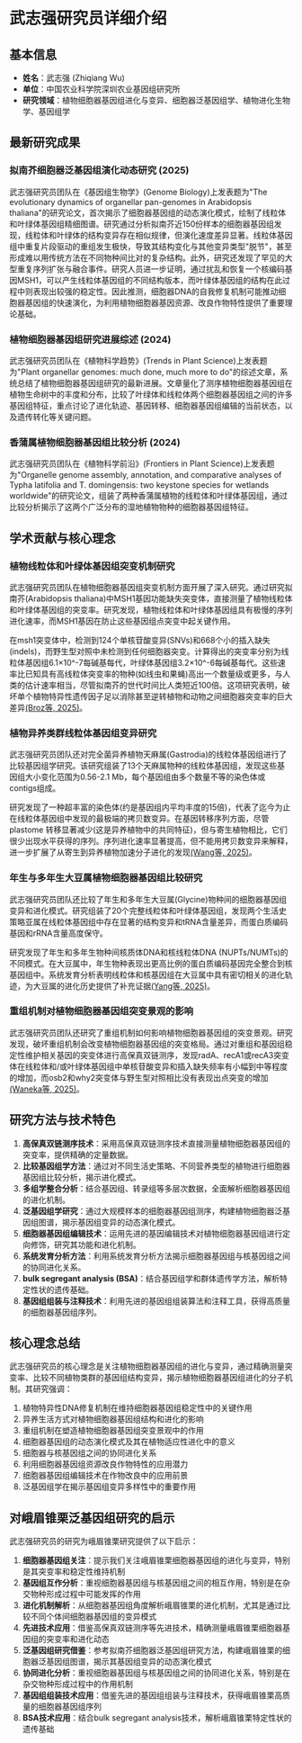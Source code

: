 # 武志强研究员详细介绍

## 基本信息
- **姓名**：武志强 (Zhiqiang Wu)
- **单位**：中国农业科学院深圳农业基因组研究所
- **研究领域**：植物细胞器基因组进化与变异、细胞器泛基因组学、植物进化生物学、基因组学

## 最新研究成果

### 拟南芥细胞器泛基因组演化动态研究 (2025)
武志强研究员团队在《基因组生物学》(Genome Biology)上发表题为"The evolutionary dynamics of organellar pan-genomes in Arabidopsis thaliana"的研究论文，首次揭示了细胞器基因组的动态演化模式，绘制了线粒体和叶绿体基因组精细图谱。研究通过分析拟南芥近150份样本的细胞器基因组发现，线粒体和叶绿体的结构变异存在相似规律，但演化速度差异显著。线粒体基因组中重复片段驱动的重组发生极快，导致其结构变化与其他变异类型"脱节"，甚至形成难以用传统方法在不同物种间比对的复杂结构。此外，研究还发现了罕见的大型重复序列扩张与融合事件。研究人员进一步证明，通过扰乱和恢复一个核编码基因MSH1，可以产生线粒体基因组的不同结构版本，而叶绿体基因组的结构在此过程中则表现出较强的稳定性。因此推测，细胞器DNA的自我修复机制可能推动细胞器基因组的快速演化，为利用植物细胞器基因资源、改良作物特性提供了重要理论基础。

### 植物细胞器基因组研究进展综述 (2024)
武志强研究员团队在《植物科学趋势》(Trends in Plant Science)上发表题为"Plant organellar genomes: much done, much more to do"的综述文章，系统总结了植物细胞器基因组研究的最新进展。文章量化了测序植物细胞器基因组在植物生命树中的丰度和分布，比较了叶绿体和线粒体两个细胞器基因组之间的许多基因组特征，重点讨论了进化轨迹、基因转移、细胞器基因组编辑的当前状态，以及遗传转化等关键问题。

### 香蒲属植物细胞器基因组比较分析 (2024)
武志强研究员团队在《植物科学前沿》(Frontiers in Plant Science)上发表题为"Organelle genome assembly, annotation, and comparative analyses of Typha latifolia and T. domingensis: two keystone species for wetlands worldwide"的研究论文，组装了两种香蒲属植物的线粒体和叶绿体基因组，通过比较分析揭示了这两个广泛分布的湿地植物物种的细胞器基因组特征。

## 学术贡献与核心理念

### 植物线粒体和叶绿体基因组突变机制研究
武志强研究员团队在植物细胞器基因组突变机制方面开展了深入研究。通过研究拟南芥(Arabidopsis thaliana)中MSH1基因功能缺失突变体，直接测量了植物线粒体和叶绿体基因组的突变率。研究发现，植物线粒体和叶绿体基因组具有极慢的序列进化速率，而MSH1基因在防止这些基因组点突变中起关键作用。

在msh1突变体中，检测到124个单核苷酸变异(SNVs)和668个小的插入缺失(indels)，而野生型对照中未检测到任何细胞器突变。计算得出的突变率分别为线粒体基因组6.1×10^-7每碱基每代，叶绿体基因组3.2×10^-6每碱基每代。这些速率比已知具有高线粒体突变率的物种(如线虫和果蝇)高出一个数量级或更多，与人类的估计速率相当，尽管拟南芥的世代时间比人类短近100倍。这项研究表明，破坏单个植物特异性遗传因子足以消除甚至逆转植物和动物之间细胞器突变率的巨大差异[(Broz等, 2025)](https://doi.org/10.1371/journal.pgen.1011764)。

### 植物异养类群线粒体基因组变异研究
武志强研究员团队还对完全菌异养植物天麻属(Gastrodia)的线粒体基因组进行了比较基因组学研究。该研究组装了13个天麻属物种的线粒体基因组，发现这些基因组大小变化范围为0.56-2.1 Mb，每个基因组由多个数量不等的染色体或contigs组成。

研究发现了一种超丰富的染色体(约是基因组内平均丰度的15倍)，代表了迄今为止在线粒体基因组中发现的最极端的拷贝数变异。在基因转移序列方面，尽管 plastome 转移显著减少(这是异养植物中的共同特征)，但与寄生植物相比，它们很少出现水平获得的序列。序列进化速率显著提高，但不能用拷贝数变异来解释，进一步扩展了从寄生到异养植物加速分子进化的发现[(Wang等, 2025)](https://doi.org/10.1093/molbev/msaf082)。

### 年生与多年生大豆属植物细胞器基因组比较研究
武志强研究员团队还比较了年生和多年生大豆属(Glycine)物种间的细胞器基因组变异和进化模式。研究组装了20个完整线粒体和叶绿体基因组，发现两个生活史策略亚属在线粒体基因组中存在显著的结构变异和tRNA含量差异，而蛋白质编码基因和rRNA含量高度保守。

研究发现了年生和多年生物种间核质体DNA和核线粒体DNA (NUPTs/NUMTs)的不同模式。在大豆属中，年生物种表现出更高比例的蛋白质编码基因完全整合到核基因组中。系统发育分析表明线粒体和核基因组在大豆属中具有密切相关的进化轨迹，为大豆属的进化历史提供了补充证据[(Yang等, 2025)](https://doi.org/10.1186/s12870-025-06312-4)。

### 重组机制对植物细胞器基因组突变景观的影响
武志强研究员团队还研究了重组机制如何影响植物细胞器基因组的突变景观。研究发现，破坏重组机制会改变植物细胞器基因组的突变格局。通过对重组和基因组稳定性维护相关基因的突变体进行高保真双链测序，发现radA、recA1或recA3突变体在线粒体和/或叶绿体基因组中单核苷酸变异和插入缺失频率有小幅到中等程度的增加，而osb2和why2突变体与野生型对照相比没有表现出点突变的增加[(Waneka等, 2025)](https://doi.org/10.1093/g3journal/jkaf029)。

## 研究方法与技术特色
1. **高保真双链测序技术**：采用高保真双链测序技术直接测量植物细胞器基因组的突变率，提供精确的定量数据。
2. **比较基因组学方法**：通过对不同生活史策略、不同营养类型的植物进行细胞器基因组比较分析，揭示进化模式。
3. **多组学整合分析**：结合基因组、转录组等多层次数据，全面解析细胞器基因组的进化机制。
4. **泛基因组学研究**：通过大规模样本的细胞器基因组测序，构建植物细胞器泛基因组图谱，揭示基因组变异的动态演化模式。
5. **细胞器基因组编辑技术**：运用先进的基因编辑技术对植物细胞器基因组进行定向修饰，研究其功能和进化机制。
6. **系统发育分析方法**：利用系统发育分析方法揭示细胞器基因组与核基因组之间的协同进化关系。
7. **bulk segregant analysis (BSA)**：结合基因组学和群体遗传学方法，解析特定性状的遗传基础。
8. **基因组组装与注释技术**：利用先进的基因组组装算法和注释工具，获得高质量的细胞器基因组序列。

## 核心理念总结
武志强研究员的核心理念是关注植物细胞器基因组的进化与变异，通过精确测量突变率、比较不同植物类群的基因组结构变异，揭示植物细胞器基因组进化的分子机制。其研究强调：
1. 植物特异性DNA修复机制在维持细胞器基因组稳定性中的关键作用
2. 异养生活方式对植物细胞器基因组结构和进化的影响
3. 重组机制在塑造植物细胞器基因组突变景观中的作用
4. 细胞器基因组的动态演化模式及其在植物适应性进化中的意义
5. 细胞器与核基因组之间的协同进化关系
6. 利用细胞器基因组资源改良作物特性的应用潜力
7. 细胞器基因组编辑技术在作物改良中的应用前景
8. 泛基因组学在揭示基因组变异多样性中的重要作用

## 对峨眉锥栗泛基因组研究的启示

武志强研究员的研究为峨眉锥栗研究提供了以下启示：
1. **细胞器基因组关注**：提示我们关注峨眉锥栗细胞器基因组的进化与变异，特别是其突变率和稳定性维持机制
2. **基因组互作分析**：重视细胞器基因组与核基因组之间的相互作用，特别是在杂交物种形成过程中可能发挥的作用
3. **进化机制解析**：从细胞器基因组角度解析峨眉锥栗的进化机制，尤其是通过比较不同个体间细胞器基因组的变异模式
4. **先进技术应用**：借鉴高保真双链测序等先进技术，精确测量峨眉锥栗细胞器基因组的突变率和进化动态
5. **泛基因组研究借鉴**：参考拟南芥细胞器泛基因组研究方法，构建峨眉锥栗的细胞器泛基因组图谱，揭示其基因组变异的动态演化模式
6. **协同进化分析**：重视细胞器基因组与核基因组之间的协同进化关系，特别是在杂交物种形成过程中的作用机制
7. **基因组组装技术应用**：借鉴先进的基因组组装与注释技术，获得峨眉锥栗高质量的细胞器基因组序列
8. **BSA技术应用**：结合bulk segregant analysis技术，解析峨眉锥栗特定性状的遗传基础